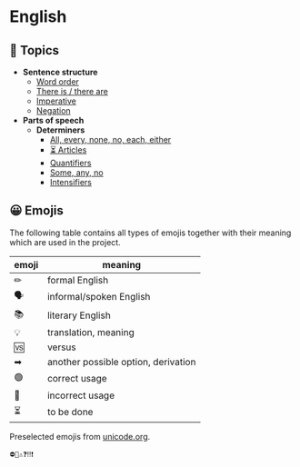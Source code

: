 # English

## 📂 Topics

- **Sentence structure**
  - [Word order](topics/sentence-structure/word-order.md)
  - [There is / there are](topics/sentence-structure/there-is-there-are.md)
  - [Imperative](topics/sentence-structure/imperative.md)
  - [Negation](topics/sentence-structure/negation.md)
- **Parts of speech**
  - **Determiners**
    - [All, every, none, no, each, either](topics/parts-of-speech/determiners/basic-determiners.md)
    - [⏳ Articles](topics/parts-of-speech/determiners/articles.md)
    - [Quantifiers](topics/parts-of-speech/determiners/quantifiers.md)
    - [Some, any, no](topics/parts-of-speech/determiners/some-any-no.md)
    - [Intensifiers](topics/parts-of-speech/determiners/intensifiers.md)

## 😀 Emojis

The following table contains all types of emojis together with their meaning which are used in the project.

| emoji | meaning                             |
|-------|-------------------------------------|
| ✏     | formal English                      |
| 🗣    | informal/spoken English             |
| 📚    | literary English                    |
| 💡    | translation, meaning                |
| 🆚    | versus                              |
| ➡     | another possible option, derivation |
| 🟢    | correct usage                       |
| 🔴    | incorrect usage                     |
| ⏳     | to be done                          |

Preselected emojis from [unicode.org](https://unicode.org/emoji/charts/full-emoji-list.html).

```
⛔🚫⚠❓‼❗
```

